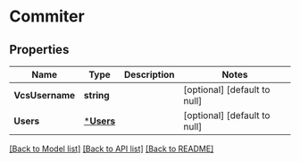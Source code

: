 # Commiter

## Properties
Name | Type | Description | Notes
------------ | ------------- | ------------- | -------------
**VcsUsername** | **string** |  | [optional] [default to null]
**Users** | [***Users**](users.md) |  | [optional] [default to null]

[[Back to Model list]](../README.md#documentation-for-models) [[Back to API list]](../README.md#documentation-for-api-endpoints) [[Back to README]](../README.md)


